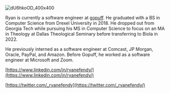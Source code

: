![dU6hkoOD_400x400](https://user-images.githubusercontent.com/12979345/161596721-469d8a0b-0640-4c88-bfeb-24772e782126.jpeg)

Ryan is currently a software engineer at [gopuff](https://gopuff.com/). He graduated with a BS in Computer Science from Drexel University in 2018. He dropped out from Georgia Tech while pursuing his MS in Computer Science to focus on an MA in Theology at Dallas Theological Seminary before transferring to Biola in 2022.

He previously interned as a software engineer at Comcast, JP Morgan, Oracle, PayPal, and Amazon. Before Gopuff, he worked as a software engineer at Microsoft and Zoom.

[https://www.linkedin.com/in/ryanefendy/](https://www.linkedin.com/in/ryanefendy/)

[https://twitter.com/_ryanefendy](https://twitter.com/_ryanefendy/)
